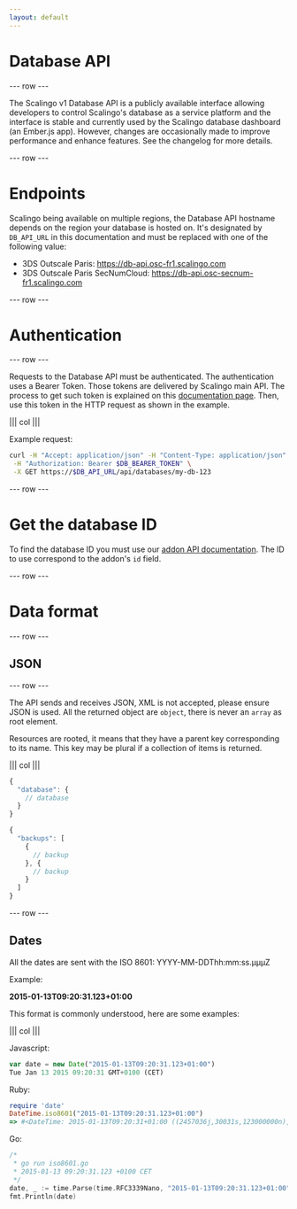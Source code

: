 ```yaml
---
layout: default
---
```


# Database API

--- row ---

The Scalingo v1 Database API is a publicly available interface allowing
developers to control Scalingo's database as a service platform and the
interface is stable and currently used by the Scalingo database dashboard (an
Ember.js app). However, changes are occasionally made to improve performance
and enhance features. See the changelog for more details.

--- row ---

# Endpoints

Scalingo being available on multiple regions, the Database API hostname depends
on the region your database is hosted on. It's designated by `DB_API_URL`
in this documentation and must be replaced with one of the following value:

- 3DS Outscale Paris: https://db-api.osc-fr1.scalingo.com
- 3DS Outscale Paris SecNumCloud: https://db-api.osc-secnum-fr1.scalingo.com

--- row ---

# Authentication

--- row ---

Requests to the Database API must be authenticated. The authentication uses a
Bearer Token. Those tokens are delivered by Scalingo main API. The process to
get such token is explained on this [documentation
page](/addons#get-addon-token). Then, use this token in the HTTP request as
shown in the example.

||| col |||

Example request:

```sh
curl -H "Accept: application/json" -H "Content-Type: application/json" \
 -H "Authorization: Bearer $DB_BEARER_TOKEN" \
 -X GET https://$DB_API_URL/api/databases/my-db-123
```

--- row ---

# Get the database ID

To find the database ID you must use our [addon API documentation](/addons).
The ID to use correspond to the addon's `id` field.

--- row ---

# Data format

--- row ---

## JSON

--- row ---

The API sends and receives JSON, XML is not accepted, please ensure JSON is used. All the
returned object are `object`, there is never an `array` as root element.

Resources are rooted, it means that they have a parent key corresponding to its name. This
key may be plural if a collection of items is returned.

||| col |||

```js
{
  "database": {
    // database
  }
}
```

```js
{
  "backups": [
    {
      // backup
    }, {
      // backup
    }
  ]
}
```

--- row ---

## Dates

All the dates are sent with the ISO 8601: YYYY-MM-DDThh:mm:ss.μμμZ

Example:

__2015-01-13T09:20:31.123+01:00__

This format is commonly understood, here are some examples:

||| col |||

Javascript:

```js
var date = new Date("2015-01-13T09:20:31.123+01:00")
Tue Jan 13 2015 09:20:31 GMT+0100 (CET)
```

Ruby:

```ruby
require 'date'
DateTime.iso8601("2015-01-13T09:20:31.123+01:00")
=> #<DateTime: 2015-01-13T09:20:31+01:00 ((2457036j,30031s,123000000n),+3600s,2299161j)>
```

Go:

```go
/*
 * go run iso8601.go
 * 2015-01-13 09:20:31.123 +0100 CET
 */
date, _ := time.Parse(time.RFC3339Nano, "2015-01-13T09:20:31.123+01:00")
fmt.Println(date)
```
